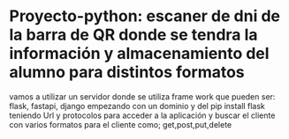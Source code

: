 # Proyecto-python: escaner de dni de la barra de QR donde se tendra la información y almacenamiento del alumno para distintos formatos 
vamos a utilizar un servidor donde se utiliza frame work que pueden ser: flask, fastapi, django
empezando con un dominio y del pip install flask
teniendo Url y protocolos para acceder a la aplicación y buscar el cliente 
con varios formatos para el cliente como; get,post,put,delete
